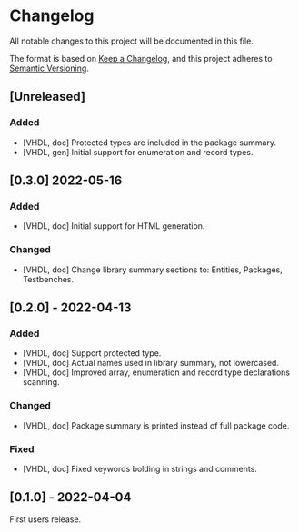 # Changelog

All notable changes to this project will be documented in this file.

The format is based on [Keep a Changelog](https://keepachangelog.com/en/1.0.0/),
and this project adheres to [Semantic Versioning](https://semver.org/spec/v2.0.0.html).

## [Unreleased]
### Added
- [VHDL, doc] Protected types are included in the package summary.
- [VHDL, gen] Initial support for enumeration and record types.

## [0.3.0] 2022-05-16
### Added
- [VHDL, doc] Initial support for HTML generation.
### Changed
- [VHDL, doc] Change library summary sections to: Entities, Packages, Testbenches.

## [0.2.0] - 2022-04-13
### Added
- [VHDL, doc] Support protected type.
- [VHDL, doc] Actual names used in library summary, not lowercased.
- [VHDL, doc] Improved array, enumeration and record type declarations scanning.
### Changed
- [VHDL, doc] Package summary is printed instead of full package code.
### Fixed
- [VHDL, doc] Fixed keywords bolding in strings and comments.

## [0.1.0] - 2022-04-04
First users release.
